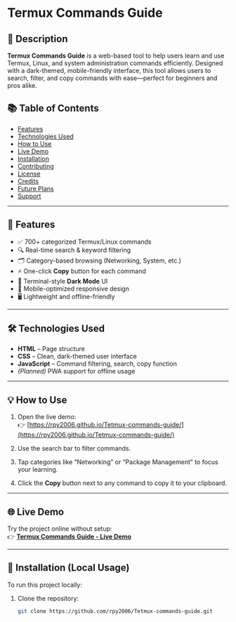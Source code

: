# Termux Commands Guide

## 📄 Description

**Termux Commands Guide** is a web-based tool to help users learn and use Termux, Linux, and system administration commands efficiently. Designed with a dark-themed, mobile-friendly interface, this tool allows users to search, filter, and copy commands with ease—perfect for beginners and pros alike.

## 📚 Table of Contents

- [Features](#features)
- [Technologies Used](#technologies-used)
- [How to Use](#how-to-use)
- [Live Demo](#live-demo)
- [Installation](#installation)
- [Contributing](#contributing)
- [License](#license)
- [Credits](#credits)
- [Future Plans](#future-plans)
- [Support](#support)

---

## 🚀 Features

- ✅ 700+ categorized Termux/Linux commands
- 🔍 Real-time search & keyword filtering
- 🗂️ Category-based browsing (Networking, System, etc.)
- ⚡ One-click **Copy** button for each command
- 🌙 Terminal-style **Dark Mode** UI
- 📱 Mobile-optimized responsive design
- 🖥️ Lightweight and offline-friendly

---

## 🛠️ Technologies Used

- **HTML** – Page structure  
- **CSS** – Clean, dark-themed user interface  
- **JavaScript** – Command filtering, search, copy function  
- *(Planned)* PWA support for offline usage  

---

## 💡 How to Use

1. Open the live demo:  
   👉 [https://rpy2006.github.io/Tetmux-commands-guide/](https://rpy2006.github.io/Tetmux-commands-guide/)

2. Use the search bar to filter commands.

3. Tap categories like “Networking” or “Package Management” to focus your learning.

4. Click the **Copy** button next to any command to copy it to your clipboard.

---

## 🌐 Live Demo

Try the project online without setup:  
👉 **[Termux Commands Guide - Live Demo](https://rpy2006.github.io/Tetmux-commands-guide/)**

---

## 🧰 Installation (Local Usage)

To run this project locally:

1. Clone the repository:
   ```sh
   git clone https://github.com/rpy2006/Tetmux-commands-guide.git